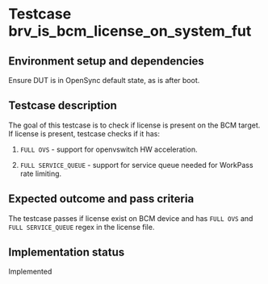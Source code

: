 # Testcase brv_is_bcm_license_on_system_fut

## Environment setup and dependencies

Ensure DUT is in OpenSync default state, as is after boot.

## Testcase description

The goal of this testcase is to check if license is present on the BCM target.
If license is present, testcase checks if it has:

1. `FULL OVS` - support for openvswitch HW acceleration.

2. `FULL SERVICE_QUEUE` - support for service queue needed for WorkPass rate
    limiting.

## Expected outcome and pass criteria

The testcase passes if license exist on BCM device and has `FULL OVS` and
`FULL SERVICE_QUEUE` regex in the license file.

## Implementation status

Implemented
